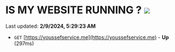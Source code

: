 # IS MY WEBSITE RUNNING ? [![](https://img.shields.io/static/v1?label=Sponsor&message=%E2%9D%A4&logo=GitHub&color=%23fe8e86)](https://github.com/sponsors/<username>)

Last updated: **2/9/2024, 5:29:23 AM**

- `GET` [https://youssefservice.me](https://youssefservice.me) - **Up** (297ms)

